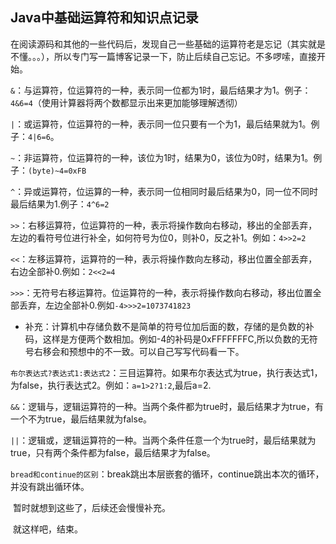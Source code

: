 ## Java中基础运算符和知识点记录

​	在阅读源码和其他的一些代码后，发现自己一些基础的运算符老是忘记（其实就是不懂。。。），所以专门写一篇博客记录一下，防止后续自己忘记。不多啰嗦，直接开始。

​	`&`：与运算符，位运算符的一种，表示同一位都为1时，最后结果才为1。例子：`4&6=4`（使用计算器将两个数都显示出来更加能够理解透彻）

​	`|`：或运算符，位运算符的一种，表示同一位只要有一个为1，最后结果就为1。例子：`4|6=6`。

​	`~`：非运算符，位运算符的一种，该位为1时，结果为0，该位为0时，结果为1。例子：`(byte)~4=0xFB`

​	`^`：异或运算符，位运算的一种，表示同一位相同时最后结果为0，同一位不同时最后结果为1.例子：`4^6=2`

​	`>>`：右移运算符，位运算符的一种，表示将操作数向右移动，移出的全部丢弃，左边的看符号位进行补全，如何符号为位0，则补0，反之补1。例如：`4>>2=2`

​	`<<`：左移运算符，运算符的一种，表示将操作数向左移动，移出位置全部丢弃，右边全部补0.例如：`2<<2=4`

​	`>>>`：无符号右移运算符。位运算符的一种，表示将操作数向右移动，移出位置全部丢弃，左边全部补0.例如`-4>>>2=1073741823`

* 补充：计算机中存储负数不是简单的符号位加后面的数，存储的是负数的补码，这样是方便两个数相加。例如-4的补码是0xFFFFFFFC,所以负数的无符号右移会和预想中的不一致。可以自己写写代码看一下。

​	`布尔表达式?表达式1:表达式2`：三目运算符。如果布尔表达式为true，执行表达式1，为false，执行表达式2。例如：`a=1>2?1:2`,最后a=2.

​	`&&`：逻辑与，逻辑运算符的一种。当两个条件都为true时，最后结果才为true，有一个不为true，最后结果就为false。

​	`||`：逻辑或，逻辑运算符的一种。当两个条件任意一个为true时，最后结果就为true，只有两个条件都为false，最后结果才为false。

​	`bread和continue的区别`：break跳出本层嵌套的循环，continue跳出本次的循环，并没有跳出循环体。

​	暂时就想到这些了，后续还会慢慢补充。

​	就这样吧，结束。